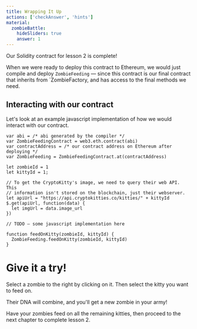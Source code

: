 ```yaml
---
title: Wrapping It Up
actions: ['checkAnswer', 'hints']
material:
  zombieBattle:
    hideSliders: true
    answer: 1
---
```


Our Solidity contract for lesson 2 is complete! 

When we were ready to deploy this contract to Ethereum, we would just compile and deploy `ZombieFeeding` — since this contract is our final contract that inherits from `ZombieFactory, and has access to the final methods we need.

## Interacting with our contract

Let's look at an example javascript implementation of how we would interact with our contract.

```
var abi = /* abi generated by the compiler */
var ZombieFeedingContract = web3.eth.contract(abi)
var contractAddress = /* our contract address on Ethereum after deploying */
var ZombieFeeding = ZombieFeedingContract.at(contractAddress)

let zombieId = 1
let kittyId = 1;

// To get the CryptoKitty's image, we need to query their web API. This
// information isn't stored on the blockchain, just their webserver.
let apiUrl = "https://api.cryptokitties.co/kitties/" + kittyId
$.get(apiUrl, function(data) {
  let imgUrl = data.image_url
})

// TODO — some javascript implementation here

function feedOnKitty(zombieId, kittyId) {
  ZombieFeeding.feedOnKitty(zombieId, kittyId)
}
```

# Give it a try!

Select a zombie to the right by clicking on it. Then select the kitty you want to feed on.

Their DNA will combine, and you'll get a new zombie in your army!

Have your zombies feed on all the remaining kitties, then proceed to the next chapter to complete lesson 2.

